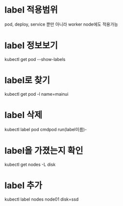 # label 적용범위
pod, deploy, service 뿐만 아니라 worker node에도 적용가능
# label 정보보기
kubectl get pod --show-labels
# label로 찾기
kubectl get pod -l name=mainui
# label 삭제
kubectl label pod cmdpod run(label이름)-
# label을 가졌는지 확인
kubectl get nodes -L disk
# label 추가
kubectl label nodes node01 disk=ssd